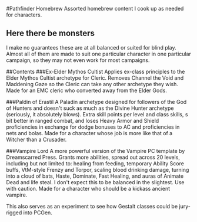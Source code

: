 #Pathfinder Homebrew
Assorted homebrew content I cook up as needed for characters.

## Here there be monsters
I make no guarantees these are at all balanced or suited for blind play. Almost all of them are made to suit one particular character in one particular campaign, so they may not even work for most campaigns.

##Contents
###Ex-Elder Mythos Cultist
Applies ex-class principles to the Elder Mythos Cultist archetype for Cleric. Removes Channel the Void and Maddening Gaze so the Cleric can take any other archetype they wish. Made for an EMC cleric who converted away from the Elder Gods. 

###Paldin of Erastil
A Paladin archetype designed for followers of the God of Hunters and doesn't suck as much as the Divine Hunter archetype (seriously, it absolutely blows). Extra skill points per level and class skills, s bit better in ranged combat, and loses Heavy Armor and Shield proficiencies in exchange for dodge bonuses to AC and proficiencies in nets and bolas. Made for a character whose job is more like that of a Witcher than a Crusader.

###Vampire Lord
A more powerful version of the Vampire PC template by Dreamscarred Press. Grants more abilities, spread out across 20 levels, including but not limited to: healing from feeding, temporary Ability Score buffs, VtM-style Frenzy and Torpor, scaling blood drinking damage, turning into a cloud of bats, Haste, Dominate, Fast Healing, and auras of Animate Dead and life steal. I don't expect this to be balanced in the slightest. Use with caution. Made for a character who should be a kickass ancient vampire.

This also serves as an experiment to see how Gestalt classes could be jury-rigged into PCGen.